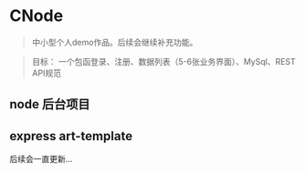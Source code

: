 # CNode

> 中小型个人demo作品。后续会继续补充功能。


> 目标： 一个包函登录、注册、数据列表（5-6张业务界面）、MySql、REST API规范

## node 后台项目

## express art-template

后续会一直更新...
